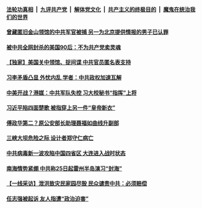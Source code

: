 

####  [法轮功真相](../../../../basic/blob/master/README.md?t=07270002) &nbsp;|&nbsp; [九评共产党](../../../../9ping.md/blob/master/README.md?t=07270002) &nbsp;|&nbsp; [解体党文化](../../../../jtdwh.md/blob/master/README.md?t=07270002)  &nbsp;|&nbsp; [共产主义的终极目的](../../../../gczydzjmd.md/blob/master/README.md?t=07270002) &nbsp;|&nbsp; [魔鬼在统治我们的世界](../../../../mgztzwmdsj.md/blob/master/README.md?t=07270002) 

#### [曾藏匿旧金山领馆的中共军官被捕 另一为北京提供情报的男子已认罪](../pages/soh5/404791.md?t=07270002) 
#### [被中共全网封杀的美国90后：不为共产党卖灵魂](../pages/soh5/404755.md?t=07270002) 
#### [【独家】美国关中领馆、捉间谍 中共官员匿名表支持](../pages/soh5/404752.md?t=07270002) 
#### [习李矛盾凸显 外忧内乱 学者：中共政权加速瓦解](../pages/soh5/404698.md?t=07270002) 
#### [中美开战？港媒：中共军队失控 习大校秘书“指挥”上将](../pages/soh5/404719.md?t=07270002) 
#### [习近平陷四面楚歌 被指穿上另一件“皇帝新衣”](../pages/soh5/404704.md?t=07270002) 
#### [傅政华第二？原公安部长助理聂福如曲线升副部](../pages/soh5/404695.md?t=07270002) 
#### [三峡大坝危险之际 设计者郑守仁病亡](../pages/soh5/404578.md?t=07270002) 
#### [中共病毒新一波攻陷中国四省区 大连进入战时状态](../pages/soh5/404569.md?t=07270002) 
#### [南海情势紧绷 中共称25日起雷州半岛演习“封海”](../pages/soh5/404551.md?t=07270002) 
#### [【一线采访】泄洪致灾民家园尽毁 民众谴责中共：必须赔偿](../pages/soh5/404503.md?t=07270002) 
#### [任志强被起诉 友人指遭“政治迫害” ](../pages/soh5/404485.md?t=07270002) 
